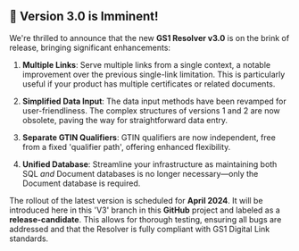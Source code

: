## 📢 Version 3.0 is Imminent!

We're thrilled to announce that the new **GS1 Resolver v3.0** is on the brink of release, bringing significant enhancements:

1. **Multiple Links**: Serve multiple links from a single context, a notable improvement over the previous single-link limitation. This is particularly useful if your product has multiple certificates or related documents.

2. **Simplified Data Input**: The data input methods have been revamped for user-friendliness. The complex structures of versions 1 and 2 are now obsolete, paving the way for straightforward data entry.

3. **Separate GTIN Qualifiers**: GTIN qualifiers are now independent, free from a fixed 'qualifier path', offering enhanced flexibility.

4. **Unified Database**: Streamline your infrastructure as maintaining both SQL *and* Document databases is no longer necessary—only the Document database is required.

The rollout of the latest version is scheduled for **April 2024**. It will be introduced here in this 'V3' branch in this **GitHub** project and labeled as a **release-candidate**. This allows for thorough testing, ensuring all bugs are addressed and that the Resolver is fully compliant with GS1 Digital Link standards.
